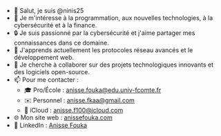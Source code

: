 * 👋 Salut, je suis @ninis25
* 👀 Je m'intéresse à la programmation, aux nouvelles technologies, à la cybersécurité et à la finance.
* 🔒 Je suis passionné par la cybersécurité et j'aime partager mes connaissances dans ce domaine.
* 🌱 J'apprends actuellement les protocoles réseau avancés et le développement web.
* 💞️ Je cherche à collaborer sur des projets technologiques innovants et des logiciels open-source.
* 📫 Pour me contacter : 
  * 🎓 Pro/École : anisse.fouka@edu.univ-fcomte.fr
  * ✉️ Personnel : anisse.fkaa@gmail.com
  * 📱 iCloud : anisse.f100@icloud.com
* 🌐 Mon site web : [anissefouka.com](https://anissefouka.com)
* 🔗 LinkedIn : [Anisse Fouka](https://www.linkedin.com/in/anisse-fouka-825b43254/)
